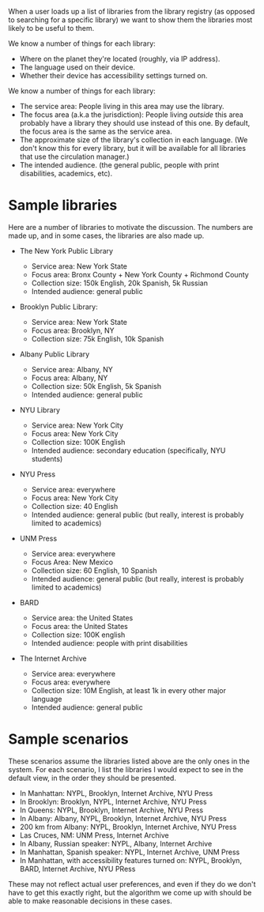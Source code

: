 When a user loads up a list of libraries from the library registry (as opposed to searching for a specific library) we want to show them the libraries most likely to be useful to them.

We know a number of things for each library:

* Where on the planet they're located (roughly, via IP address).
* The language used on their device.
* Whether their device has accessibility settings turned on.

We know a number of things for each library:

* The service area: People living in this area may use the library.
* The focus area (a.k.a the jurisdiction): People living _outside_ this area probably have a library they should use instead of this one. By default, the focus area is the same as the service area.
* The approximate size of the library's collection in each language. (We don't know this for every library, but it will be available for all libraries that use the circulation manager.)
* The intended audience. (the general public, people with print disabilities, academics, etc).

# Sample libraries

Here are a number of libraries to motivate the discussion. The numbers are made up, and in some cases, the libraries are also made up.

* The New York Public Library
  * Service area: New York State
  * Focus area: Bronx County + New York County + Richmond County
  * Collection size: 150k English, 20k Spanish, 5k Russian
  * Intended audience: general public

* Brooklyn Public Library:
  * Service area: New York State
  * Focus area: Brooklyn, NY
  * Collection size: 75k English, 10k Spanish

* Albany Public Library
  * Service area: Albany, NY
  * Focus area: Albany, NY
  * Collection size: 50k English, 5k Spanish
  * Intended audience: general public

* NYU Library
  * Service area: New York City
  * Focus area: New York City
  * Collection size: 100K English
  * Intended audience: secondary education (specifically, NYU students)

* NYU Press
  * Service area: everywhere
  * Focus area: New York City
  * Collection size: 40 English
  * Intended audience: general public (but really, interest is probably limited to academics)

* UNM Press
  * Service area: everywhere
  * Focus Area: New Mexico
  * Collection size: 60 English, 10 Spanish
  * Intended audience: general public (but really, interest is probably limited to academics)

* BARD
  * Service area: the United States
  * Focus area: the United States
  * Collection size: 100K english
  * Intended audience: people with print disabilities

* The Internet Archive
  * Service area: everywhere
  * Focus area: everywhere
  * Collection size: 10M English, at least 1k in every other major language
  * Intended audience: general public

# Sample scenarios

These scenarios assume the libraries listed above are the only ones in the system. For each scenario, I list the libraries I would expect to see in the default view, in the order they should be presented.

* In Manhattan: NYPL, Brooklyn, Internet Archive, NYU Press
* In Brooklyn: Brooklyn, NYPL, Internet Archive, NYU Press
* In Queens: NYPL, Brooklyn, Internet Archive, NYU Press
* In Albany: Albany, NYPL, Brooklyn, Internet Archive, NYU Press
* 200 km from Albany: NYPL, Brooklyn, Internet Archive, NYU Press
* Las Cruces, NM: UNM Press, Internet Archive
* In Albany, Russian speaker: NYPL, Albany, Internet Archive
* In Manhattan, Spanish speaker: NYPL, Internet Archive, UNM Press
* In Manhattan, with accessibility features turned on: NYPL, Brooklyn, BARD, Internet Archive, NYU PRess

These may not reflect actual user preferences, and even if they do we don't have to get this exactly right, but the algorithm we come up with should be able to make reasonable decisions in these cases.